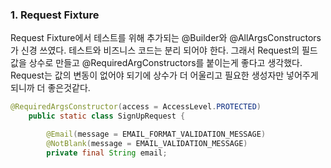 ### 1. Request Fixture
Request Fixture에서 테스트를 위해 추가되는 @Builder와 @AllArgsConstructors 가 신경 쓰였다. 테스트와 비즈니스 코드는 분리 되어야 한다. 그래서 Request의 필드값을 상수로 만들고 @RequiredArgConstructors를 붙이는게 좋다고 생각했다. Request는 값의 변동이 없어야 되기에 상수가 더 어울리고 필요한 생성자만 넣어주게 되니까 더 좋은것같다.
```java
@RequiredArgsConstructor(access = AccessLevel.PROTECTED)
    public static class SignUpRequest {

        @Email(message = EMAIL_FORMAT_VALIDATION_MESSAGE)
        @NotBlank(message = EMAIL_VALIDATION_MESSAGE)
        private final String email;
```
